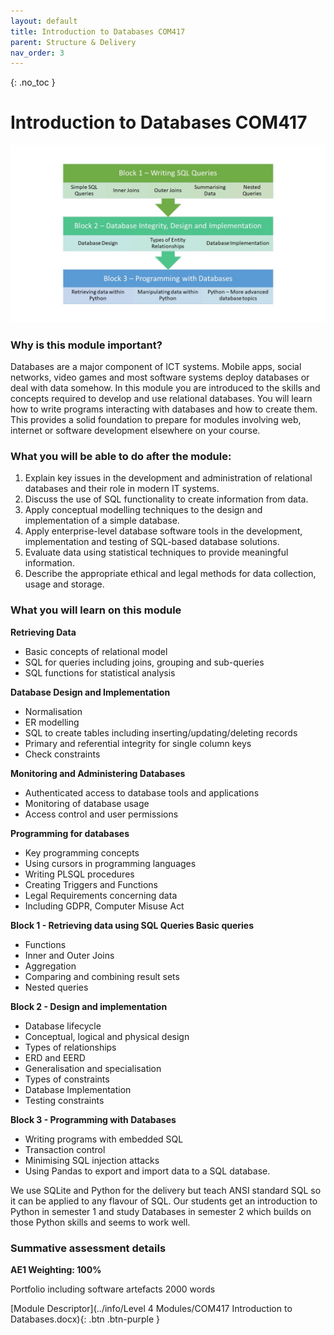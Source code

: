 ```yaml
---
layout: default
title: Introduction to Databases COM417
parent: Structure & Delivery
nav_order: 3
---
```


{: .no_toc }


# Introduction to Databases COM417

![COM417 Learning Journey](../images/COM417_Learning_Journey.jpg)

### Why is this module important?

Databases are a major component of ICT systems. Mobile apps, social networks, video games and most software systems deploy databases or deal with data somehow. In this module you are introduced to the skills and concepts required to develop and use relational databases. You will learn how to write programs interacting with databases and how to create them. This provides a solid foundation to prepare for modules involving web, internet or software development elsewhere on your course.

### What you will be able to do after the module:

1.	Explain key issues in the development and administration of relational databases and their role in modern IT systems. 
2.	Discuss the use of SQL functionality to create information from data. 
3.	Apply conceptual modelling techniques to the design and implementation of a simple database.
4.	Apply enterprise-level database software tools in the development, implementation and testing of SQL-based database solutions.
5.	Evaluate data using statistical techniques to provide meaningful information.
6.	Describe the appropriate ethical and legal methods for data collection, usage and storage.

### What you will learn on this module

**Retrieving Data**

* Basic concepts of relational model
* SQL for queries including joins, grouping and sub-queries
* SQL functions for statistical analysis 

**Database Design and Implementation**

* Normalisation
* ER modelling
* SQL to create tables including inserting/updating/deleting records
* Primary and referential integrity for single column keys
* Check constraints

**Monitoring and Administering Databases**

* Authenticated access to database tools and applications
* Monitoring of database usage
* Access control and user permissions

**Programming for databases**

* Key programming concepts
* Using cursors in programming languages
* Writing PLSQL procedures
* Creating Triggers and Functions
* Legal Requirements concerning data
* Including GDPR, Computer Misuse Act


**Block 1 - Retrieving data using SQL Queries
Basic queries**

* Functions
* Inner and Outer Joins
* Aggregation
* Comparing and combining result sets
* Nested queries

**Block 2 - Design and implementation**

* Database lifecycle
* Conceptual, logical and physical design
* Types of relationships
* ERD and EERD
* Generalisation and specialisation
* Types of constraints
* Database Implementation
* Testing constraints

**Block 3 - Programming with Databases**

* Writing programs with embedded SQL
* Transaction control
* Minimising SQL injection attacks
* Using Pandas to export and import data to a SQL database.


We use SQLite and Python for the delivery but teach ANSI standard SQL so it can be applied to any flavour of SQL. Our students get an introduction to Python in semester 1 and study Databases in semester 2 which builds on those Python skills and seems to work well.


### Summative assessment details

**AE1 Weighting: 100%**

Portfolio including software artefacts 2000 words

[Module Descriptor](../info/Level 4 Modules/COM417 Introduction to Databases.docx){: .btn .btn-purple }




